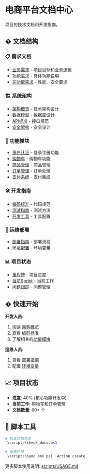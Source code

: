 # 电商平台文档中心

项目的技术文档和开发指南。

## � 文档结构

### 📋 需求文档
- [业务需求](requirements/business.md) - 项目目标和业务逻辑
- [功能需求](requirements/functional.md) - 具体功能说明
- [非功能需求](requirements/non-functional.md) - 性能、安全要求

### 🏗️ 系统架构
- [架构概览](architecture/overview.md) - 技术架构设计
- [数据模型](architecture/data-models.md) - 数据库设计
- [API标准](architecture/api-standards.md) - 接口规范
- [安全架构](architecture/security.md) - 安全设计

### 🔧 功能模块
- [用户认证](modules/user-auth/overview.md) - 登录注册功能
- [购物车](modules/shopping-cart/overview.md) - 购物车功能
- [商品管理](modules/product-catalog/overview.md) - 商品管理
- [订单管理](modules/order-management/overview.md) - 订单处理
- [支付系统](modules/payment/overview.md) - 支付集成

### 🛠️ 开发指南
- [编码标准](development/standards.md) - 代码规范
- [测试指南](development/testing.md) - 测试方法
- [开发工具](development/tools.md) - 工具配置

### 🚀 运维部署
- [部署指南](operations/deployment.md) - 部署流程
- [环境配置](operations/environment.md) - 环境变量

### 📊 项目状态
- [里程碑](status/milestones.md) - 项目进度
- [当前Sprint](status/current-sprint.md) - 当前工作
- [问题跟踪](status/issues-tracking.md) - 问题管理

## � 快速开始

**开发人员**:
1. 阅读 [架构概览](architecture/overview.md)
2. 查看 [编码标准](development/standards.md)
3. 了解相关的[功能模块](modules/)

**运维人员**:
1. 查看 [部署指南](operations/deployment.md)
2. 配置 [环境变量](operations/environment.md)

## 📈 项目状态

- **进度**: 40% (核心功能开发中)
- **当前工作**: 购物车和订单管理
- **文档数量**: 60+ 个

## 🔧 脚本工具

```powershell
# 检查文档状态
.\scripts\check_docs.ps1

# 设置环境
.\scripts\sync_env.ps1 -Action create
```

更多脚本使用说明: [scripts/USAGE.md](../scripts/USAGE.md)